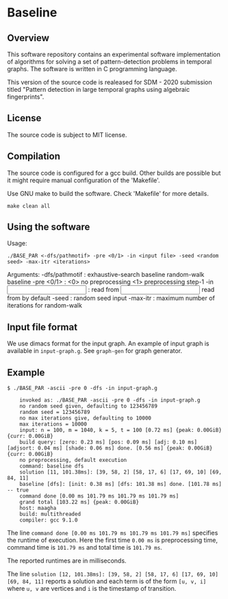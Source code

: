 # Baseline

## Overview
This software repository contains an experimental software implementation of algorithms for solving a set of pattern-detection problems in temporal graphs. The software is written in C programming language.

This version of the source code is realeased for SDM - 2020 submission titled "Pattern detection in large temporal graphs using algebraic fingerprints".

## License
The source code is subject to MIT license.

## Compilation
The source code is configured for a gcc build. Other builds are possible but it might require manual configuration of the 'Makefile'.

Use GNU make to build the software. Check 'Makefile' for more details.

`make clean all`

## Using the software
Usage: 

`./BASE_PAR <-dfs/pathmotif> -pre <0/1> -in <input file> -seed <random seed> -max-itr <iterations>`

Arguments:
        -dfs/pathmotif        : <dfs> exhaustive-search baseline
                                <pathmotif> random-walk baseline
        -pre <0/1>            : <0> no preprocessing
                                <1> preprocessing step-1
        -in <input file>      : read from <input file>
                                read from <stdin> by default
        -seed <random seed>   : random seed input
        -max-itr <iterations> : maximum number of iterations for random-walk

## Input file format
We use dimacs format for the input graph. An example of input graph is available in `input-graph.g`. See `graph-gen` for graph generator. 

## Example

`$ ./BASE_PAR -ascii -pre 0 -dfs -in input-graph.g`  

        invoked as: ./BASE_PAR -ascii -pre 0 -dfs -in input-graph.g
        no random seed given, defaulting to 123456789
        random seed = 123456789
        no max iterations give, defaulting to 10000
        max iterations = 10000
        input: n = 100, m = 1040, k = 5, t = 100 [0.72 ms] {peak: 0.00GiB} {curr: 0.00GiB}
        build query: [zero: 0.23 ms] [pos: 0.09 ms] [adj: 0.10 ms] [adjsort: 0.04 ms] [shade: 0.06 ms] done. [0.56 ms] {peak: 0.00GiB} {curr: 0.00GiB}
        no preprocessing, default execution
        command: baseline dfs
        solution [11, 101.38ms]: [39, 58, 2] [58, 17, 6] [17, 69, 10] [69, 84, 11]
        baseline [dfs]: [init: 0.38 ms] [dfs: 101.38 ms] done. [101.78 ms] -- true
        command done [0.00 ms 101.79 ms 101.79 ms 101.79 ms]
        grand total [103.22 ms] {peak: 0.00GiB}
        host: maagha
        build: multithreaded
        compiler: gcc 9.1.0

The line `command done [0.00 ms 101.79 ms 101.79 ms 101.79 ms]` specifies the runtime of execution. Here the first time `0.00 ms` is preprocessing time, command time is `101.79 ms` and total time is `101.79 ms`.  

The reported runtimes are in milliseconds.

The line `solution [12, 101.38ms]: [39, 58, 2] [58, 17, 6] [17, 69, 10] [69, 84, 11]` reports a solution and each term is of the form `[u, v, i]` where `u, v` are vertices and `i` is the timestamp of transition.
